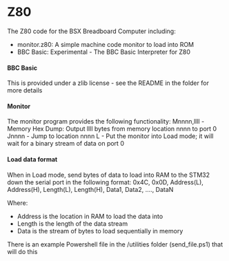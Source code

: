 # Z80
The Z80 code for the BSX Breadboard Computer including:

- monitor.z80: A simple machine code monitor to load into ROM
- BBC Basic: Experimental - The BBC Basic Interpreter for Z80

#### BBC Basic
This is provided under a zlib license - see the README in the folder for more details

#### Monitor
The monitor program provides the following functionality:
Mnnnn,llll - Memory Hex Dump: Output llll bytes from memory location nnnn to port 0
Jnnnn - Jump to location nnnn
L - Put the monitor into Load mode; it will wait for a binary stream of data on port 0

#### Load data format
When in Load mode, send bytes of data to load into RAM to the STM32 down the serial port in the
following format:
0x4C, 0x0D, Address(L), Address(H), Length(L), Length(H), Data1, Data2, ...., DataN

Where:
- Address is the location in RAM to load the data into
- Length is the length of the data stream
- Data is the stream of bytes to load sequentially in memory

There is an example Powershell file in the /utilities folder (send_file.ps1) that will do this
